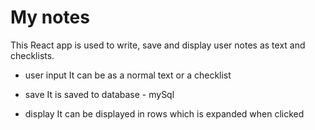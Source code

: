 # My notes

This React app is used to write, save and display user notes as text and checklists.

- user input
It can be as a normal text or a checklist

- save
It is saved to database - mySql

- display
It can be displayed in rows which is expanded when clicked